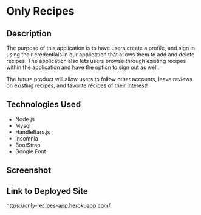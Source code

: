 # Only Recipes

## Description

The purpose of this application is to have users create a profile, and sign in using their credentials in our application that allows them to add and delete recipes. The application also lets users browse through existing recipes within the application and have the option to sign out as well.

The future product will allow users to follow other accounts, leave reviews on existing recipes, and favorite recipes of their interest!

## Technologies Used
* Node.js       
* Mysql
* HandleBars.js
* Insomnia
* BootStrap
* Google Font

## Screenshot



## Link to Deployed Site

https://only-recipes-app.herokuapp.com/
